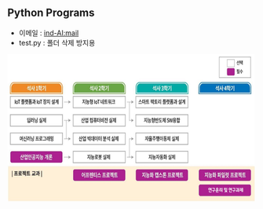 ## Python Programs

- 이메일 : [ind-AI:mail](mailto:indai.cbnu.ac.kr)
- test.py : 폴더 삭제 방지용

<p align="center">
  
<img src="./images/EdCoourse.JPG"  width="640" height="300">

</p>
